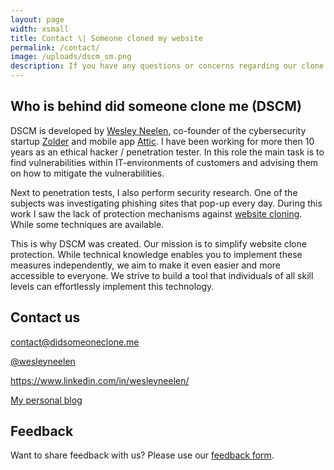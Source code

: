 ```yaml
---
layout: page
width: xsmall
title: Contact \| Someone cloned my website
permalink: /contact/
image: /uploads/dscm_sm.png
description: If you have any questions or concerns regarding our clone detection services, please don't hesitate to get in touch with us.
---
```


## Who is behind did someone clone me (DSCM)
DSCM is developed by <a href="https://www.linkedin.com/in/wesleyneelen/">Wesley Neelen</a>, co-founder of the cybersecurity startup <a href="https://zolder.io/">Zolder</a> and mobile app <a href="https://atticsecurity.com/">Attic</a>. 
I have been working for more then 10 years as an ethical hacker / penetration tester. In this role the main task is to find vulnerabilities within IT-environments of customers and advising them on how to mitigate the vulnerabilities.

Next to penetration tests, I also perform security research. One of the subjects was investigating phishing sites that pop-up every day. During this work I saw the lack of protection mechanisms against <a href="/what-is-website-cloning/">website cloning</a>. While some techniques are available.

This is why DSCM was created. Our mission is to simplify website clone protection. While technical knowledge enables you to implement these measures independently, we aim to make it even easier and more accessible to everyone. We strive to build a tool that individuals of all skill levels can effortlessly implement this technology.

## Contact us
<span data-uk-icon="icon: mail;" class=""></span> <a href="mailto:contact@didsomeoneclone.me">contact@didsomeoneclone.me</a>

<span data-uk-icon="icon: twitter;" class=""></span> <a href="https://twitter.com/wesleyneelen">@wesleyneelen</a>

<span data-uk-icon="icon: linkedin;" class=""></span> <a href="https://www.linkedin.com/in/wesleyneelen/">https://www.linkedin.com/in/wesleyneelen/</a>

<span data-uk-icon="icon: world;" class=""></span> <a href="https://forsec.nl">My personal blog</a>

## Feedback
Want to share feedback with us? Please use our <a href="https://zolderbv.typeform.com/dscm-feedback">feedback form</a>.
